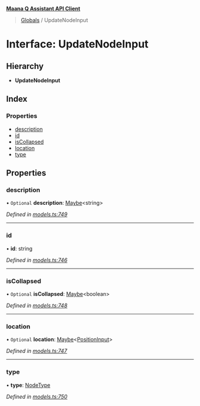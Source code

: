 **[Maana Q Assistant API Client](../README.md)**

> [Globals](../README.md) / UpdateNodeInput

# Interface: UpdateNodeInput

## Hierarchy

* **UpdateNodeInput**

## Index

### Properties

* [description](updatenodeinput.md#description)
* [id](updatenodeinput.md#id)
* [isCollapsed](updatenodeinput.md#iscollapsed)
* [location](updatenodeinput.md#location)
* [type](updatenodeinput.md#type)

## Properties

### description

• `Optional` **description**: [Maybe](../README.md#maybe)\<string>

*Defined in [models.ts:749](https://github.com/maana-io/q-assistant-client/blob/18eccdb/src/models.ts#L749)*

___

### id

•  **id**: string

*Defined in [models.ts:746](https://github.com/maana-io/q-assistant-client/blob/18eccdb/src/models.ts#L746)*

___

### isCollapsed

• `Optional` **isCollapsed**: [Maybe](../README.md#maybe)\<boolean>

*Defined in [models.ts:748](https://github.com/maana-io/q-assistant-client/blob/18eccdb/src/models.ts#L748)*

___

### location

• `Optional` **location**: [Maybe](../README.md#maybe)\<[PositionInput](positioninput.md)>

*Defined in [models.ts:747](https://github.com/maana-io/q-assistant-client/blob/18eccdb/src/models.ts#L747)*

___

### type

•  **type**: [NodeType](../enums/nodetype.md)

*Defined in [models.ts:750](https://github.com/maana-io/q-assistant-client/blob/18eccdb/src/models.ts#L750)*

